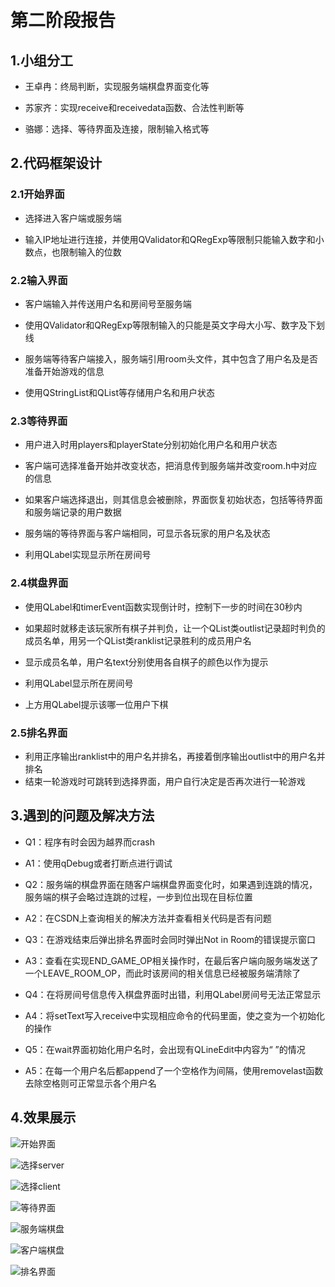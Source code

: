 # 第二阶段报告


## 1.小组分工
+ 王卓冉：终局判断，实现服务端棋盘界面变化等

+ 苏家齐：实现receive和receivedata函数、合法性判断等

+ 骆娜：选择、等待界面及连接，限制输入格式等

## 2.代码框架设计


### 2.1开始界面
+ 选择进入客户端或服务端

+ 输入IP地址进行连接，并使用QValidator和QRegExp等限制只能输入数字和小数点，也限制输入的位数


### 2.2输入界面
+ 客户端输入并传送用户名和房间号至服务端

+ 使用QValidator和QRegExp等限制输入的只能是英文字母大小写、数字及下划线

+ 服务端等待客户端接入，服务端引用room头文件，其中包含了用户名及是否准备开始游戏的信息

+ 使用QStringList和QList等存储用户名和用户状态


### 2.3等待界面
+ 用户进入时用players和playerState分别初始化用户名和用户状态

+ 客户端可选择准备开始并改变状态，把消息传到服务端并改变room.h中对应的信息

+ 如果客户端选择退出，则其信息会被删除，界面恢复初始状态，包括等待界面和服务端记录的用户数据

+ 服务端的等待界面与客户端相同，可显示各玩家的用户名及状态

+ 利用QLabel实现显示所在房间号


### 2.4棋盘界面
+ 使用QLabel和timerEvent函数实现倒计时，控制下一步的时间在30秒内

+ 如果超时就移走该玩家所有棋子并判负，让一个QList类outlist记录超时判负的成员名单，用另一个QList类ranklist记录胜利的成员用户名

+ 显示成员名单，用户名text分别使用各自棋子的颜色以作为提示

+ 利用QLabel显示所在房间号

+ 上方用QLabel提示该哪一位用户下棋


### 2.5排名界面
+ 利用正序输出ranklist中的用户名并排名，再接着倒序输出outlist中的用户名并排名
+ 结束一轮游戏时可跳转到选择界面，用户自行决定是否再次进行一轮游戏


## 3.遇到的问题及解决方法
+ Q1：程序有时会因为越界而crash
+ A1：使用qDebug或者打断点进行调试

+ Q2：服务端的棋盘界面在随客户端棋盘界面变化时，如果遇到连跳的情况，服务端的棋子会略过连跳的过程，一步到位出现在目标位置
+ A2：在CSDN上查询相关的解决方法并查看相关代码是否有问题

+ Q3：在游戏结束后弹出排名界面时会同时弹出Not in Room的错误提示窗口
+ A3：查看在实现END_GAME_OP相关操作时，在最后客户端向服务端发送了一个LEAVE_ROOM_OP，而此时该房间的相关信息已经被服务端清除了

+ Q4：在将房间号信息传入棋盘界面时出错，利用QLabel房间号无法正常显示
+ A4：将setText写入receive中实现相应命令的代码里面，使之变为一个初始化的操作

+ Q5：在wait界面初始化用户名时，会出现有QLineEdit中内容为“ ”的情况
+ A5：在每一个用户名后都append了一个空格作为间隔，使用removelast函数去除空格则可正常显示各个用户名


## 4.效果展示
![开始界面](img2/开始界面.png)

![选择server](img2/选择服务端.png)

![选择client](img2/选择客户端.png)

![等待界面](img2/等待界面.png)

![服务端棋盘](img2/服务端棋盘.png)

![客户端棋盘](img2/客户端棋盘.png)

![排名界面](img2/排名界面.png)

